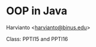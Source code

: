 # OOP in Java

Harvianto <[harvianto@binus.edu](mailto:harvianto@binus.edu)>

Class: PPTI15 and PPTI16

